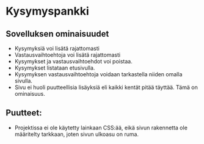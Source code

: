 # Kysymyspankki

## Sovelluksen ominaisuudet

* Kysymyksiä voi lisätä rajattomasti
* Vastausvaihtoehtoja voi lisätä rajattomasti
* Kysymykset ja vastausvaihtoehdot voi poistaa.
* Kysymykset listataan etusivulla.
* Kysymyksen vastausvaihtoehtoja voidaan tarkastella niiden omalla sivulla.
* Sivu ei huoli puutteellisia lisäyksiä eli kaikki kentät pitää täyttää. Tämä on ominaisuus.

## Puutteet:

* Projektissa ei ole käytetty lainkaan CSS:ää, eikä sivun rakennetta ole määritelty tarkkaan, joten sivun ulkoasu on ruma.
